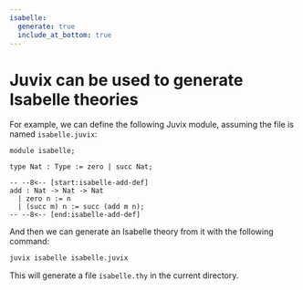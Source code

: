 ```yaml
---
isabelle:
  generate: true
  include_at_bottom: true
---
```


# Juvix can be used to generate Isabelle theories

For example, we can define the following Juvix module, assuming the file is
named `isabelle.juvix`:

<!-- --8<-- [start:isabelle-module] -->
```juvix
module isabelle;

type Nat : Type := zero | succ Nat;

-- --8<-- [start:isabelle-add-def]
add : Nat -> Nat -> Nat
  | zero n := n
  | (succ m) n := succ (add m n);
-- --8<-- [end:isabelle-add-def]
```
<!-- --8<-- [end:isabelle-module] -->

And then we can generate an Isabelle theory from it with the following command:

```bash
juvix isabelle isabelle.juvix
```

This will generate a file `isabelle.thy` in the current directory.

